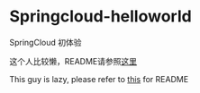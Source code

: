 # Springcloud-helloworld
SpringCloud 初体验


这个人比较懒，README请参照[这里](https://blog.csdn.net/qq_36863423/article/details/105871227)

This guy is lazy, please refer to [this](https://blog.csdn.net/qq_36863423/article/details/105871227) for README
